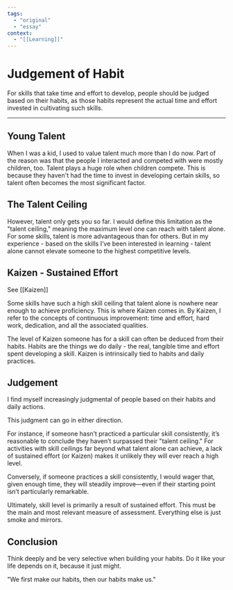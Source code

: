 ```yaml
---
tags:
  - "original"
  - "essay"
context:
  - "[[Learning]]"
---
```


# Judgement of Habit

For skills that take time and effort to develop, people should be judged based on their habits, as those habits represent the actual time and effort invested in cultivating such skills.

---

## Young Talent

When I was a kid, I used to value talent much more than I do now.
Part of the reason was that the people I interacted and competed with were mostly children, too.
Talent plays a huge role when children compete. This is because they haven't had the time to invest in developing certain skills, so talent often becomes the most significant factor.

## The Talent Ceiling

However, talent only gets you so far.
I would define this limitation as the "talent ceiling," meaning the maximum level one can reach with talent alone. For some skills, talent is more advantageous than for others. But in my experience - based on the skills I’ve been interested in learning - talent alone cannot elevate someone to the highest competitive levels.

## Kaizen - Sustained Effort

See [[Kaizen]]

Some skills have such a high skill ceiling that talent alone is nowhere near enough to achieve proficiency.
This is where Kaizen comes in. By Kaizen, I refer to the concepts of continuous improvement: time and effort, hard work, dedication, and all the associated qualities.

The level of Kaizen someone has for a skill can often be deduced from their habits.
Habits are the things we do daily - the real, tangible time and effort spent developing a skill. Kaizen is intrinsically tied to habits and daily practices.

## Judgement

I find myself increasingly judgmental of people based on their habits and daily actions.

This judgment can go in either direction.

For instance, if someone hasn’t practiced a particular skill consistently, it’s reasonable to conclude they haven’t surpassed their "talent ceiling." For activities with skill ceilings far beyond what talent alone can achieve, a lack of sustained effort (or Kaizen) makes it unlikely they will ever reach a high level.

Conversely, if someone practices a skill consistently, I would wager that, given enough time, they will steadily improve—even if their starting point isn’t particularly remarkable.

Ultimately, skill level is primarily a result of sustained effort. This must be the main and most relevant measure of assessment. Everything else is just smoke and mirrors.

## Conclusion

Think deeply and be very selective when building your habits. Do it like your life depends on it, because it just might.

"We first make our habits, then our habits make us."
